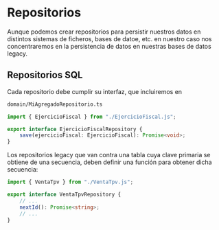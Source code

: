 # Repositorios

Aunque podemos crear repositorios para persistir nuestros datos en distintos sistemas de ficheros, bases de datoe, etc. en nuestro caso nos concentraremos en la persistencia de datos en nuestras bases de datos legacy.

## Repositorios SQL
Cada repositorio debe cumplir su interfaz, que incluiremos en
```sh
domain/MiAgregadoRepositorio.ts
```
```ts
import { EjercicioFiscal } from "./EjercicioFiscal.js";

export interface EjercicioFiscalRepository {
	save(ejercicioFiscal: EjercicioFiscal): Promise<void>;
}
```

Los repositorios legacy que van contra una tabla cuya clave primaria se obtiene de una secuencia, deben definir una función para obtener dicha secuencia:
```ts
import { VentaTpv } from "./VentaTpv.js";

export interface VentaTpvRepository {
    // ...
	nextId(): Promise<string>;
    // ...
}
```

